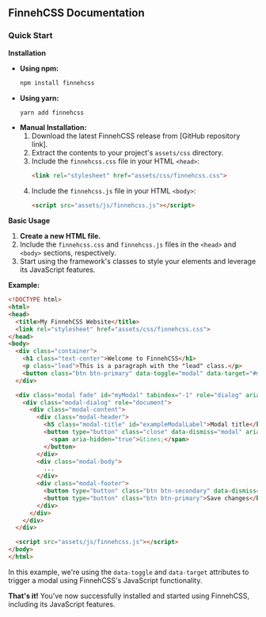 ## **FinnehCSS Documentation**

### **Quick Start**

**Installation**

* **Using npm:**
  ```bash
  npm install finnehcss
  ```
* **Using yarn:**
  ```bash
  yarn add finnehcss
  ```
* **Manual Installation:**
  1. Download the latest FinnehCSS release from [GitHub repository link].
  2. Extract the contents to your project's `assets/css` directory.
  3. Include the `finnehcss.css` file in your HTML `<head>`:
     ```html
     <link rel="stylesheet" href="assets/css/finnehcss.css">
     ```
  4. Include the `finnehcss.js` file in your HTML `<body>`:
     ```html
     <script src="assets/js/finnehcss.js"></script>
     ```

**Basic Usage**

1. **Create a new HTML file.**
2. Include the `finnehcss.css` and `finnehcss.js` files in the `<head>` and `<body>` sections, respectively.
3. Start using the framework's classes to style your elements and leverage its JavaScript features.

**Example:**

```html
<!DOCTYPE html>
<html>
<head>
  <title>My FinnehCSS Website</title>
  <link rel="stylesheet" href="assets/css/finnehcss.css">
</head>
<body>
  <div class="container">
    <h1 class="text-center">Welcome to FinnehCSS</h1>
    <p class="lead">This is a paragraph with the "lead" class.</p>
    <button class="btn btn-primary" data-toggle="modal" data-target="#myModal">Click me</button>
  </div>

  <div class="modal fade" id="myModal" tabindex="-1" role="dialog" aria-labelledby="exampleModalLabel" aria-hidden="true">
    <div class="modal-dialog" role="document">
      <div class="modal-content">
        <div class="modal-header">
          <h5 class="modal-title" id="exampleModalLabel">Modal title</h5>
          <button type="button" class="close" data-dismiss="modal" aria-label="Close">
            <span aria-hidden="true">&times;</span>
          </button>
        </div>
        <div class="modal-body">
          ...
        </div>
        <div class="modal-footer">
          <button type="button" class="btn btn-secondary" data-dismiss="modal">Close</button>
          <button type="button" class="btn btn-primary">Save changes</button>
        </div>
      </div>
    </div>
  </div>

  <script src="assets/js/finnehcss.js"></script>
</body>
</html>
```

In this example, we're using the `data-toggle` and `data-target` attributes to trigger a modal using FinnehCSS's JavaScript functionality.

**That's it!** You've now successfully installed and started using FinnehCSS, including its JavaScript features.
